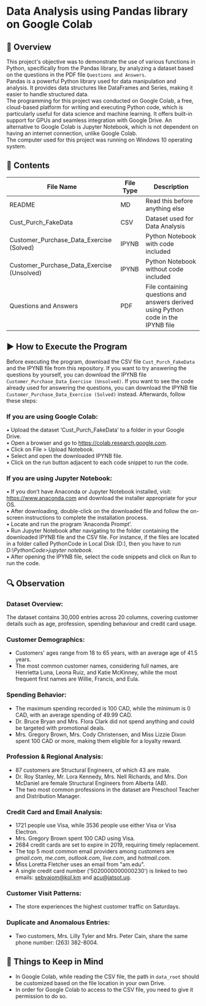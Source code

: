 # Data Analysis using Pandas library on Google Colab  

## 📝 __Overview__  
This project's objective was to demonstrate the use of various functions in Python, specifically from the Pandas library, by analyzing a dataset based on the questions in the PDF file `Questions and Answers`.  
Pandas is a powerful Python library used for data manipulation and analysis. It provides data structures like DataFrames and Series, making it easier to handle structured data.  
The programming for this project was conducted on Google Colab, a free, cloud-based platform for writing and executing Python code, which is particularly useful for data science and machine learning. It offers built-in support for GPUs and seamless integration with Google Drive. An alternative to Google Colab is Jupyter Notebook, which is not dependent on having an internet connection, unlike Google Colab.  
The computer used for this project was running on Windows 10 operating system.  
    
## 📂 __Contents__  
| File Name | File Type | Description |
|-----------|-----------|-------------|
| README | MD | Read this before anything else |
| Cust_Purch_FakeData | CSV | Dataset used for Data Analysis |
| Customer_Purchase_Data_Exercise (Solved) | IPYNB | Python Notebook with code included |
| Customer_Purchase_Data_Exercise (Unsolved) | IPYNB | Python Notebook without code included |
| Questions and Answers | PDF | File containing questions and answers derived using Python code in the IPYNB file |  
  
## ▶️ __How to Execute the Program__  
Before executing the program, download the CSV file `Cust_Purch_FakeData` and the IPYNB file from this repository. If you want to try answering the questions by yourself, you can download the IPYNB file  `Customer_Purchase_Data_Exercise (Unsolved)`. If you want to see the code already used for answering the questions, you can download the IPYNB file `Customer_Purchase_Data_Exercise (Solved)` instead. Afterwards, follow these steps:  
### If you are using Google Colab:  
•	Upload the dataset ‘Cust_Purch_FakeData’ to a folder in your Google Drive.  
•	Open a browser and go to https://colab.research.google.com.  
•	Click on File > Upload Notebook.  
•	Select and open the downloaded IPYNB file.  
•	Click on the run button adjacent to each code snippet to run the code.  
### If you are using Jupyter Notebook:  
•	If you don’t have Anaconda or Jupyter Notebook installed, visit: https://www.anaconda.com and download the installer appropriate for your OS.  
•	After downloading, double-click on the downloaded file and follow the on-screen instructions to complete the installation process.  
•	Locate and run the program ‘Anaconda Prompt’.  
•	Run Jupyter Notebook after navigating to the folder containing the downloaded IPYNB file and the CSV file. For instance, if the files are located in a folder called PythonCode in Local Disk (D:), then you have to run _D:\PythonCode>jupyter notebook_.  
•	After opening the IPYNB file, select the code snippets and click on Run to run the code.  
  
## 🔍 __Observation__  

### Dataset Overview:  
The dataset contains 30,000 entries across 20 columns, covering customer details such as age, profession, spending behaviour and credit card usage.  

### Customer Demographics:  
*	Customers' ages range from 18 to 65 years, with an average age of 41.5 years.  
*	The most common customer names, considering full names, are Henrietta Luna, Leona Ruiz, and Katie McKinney, while the most frequent first names are Willie, Francis, and Eula.  

### Spending Behavior:  
*	The maximum spending recorded is 100 CAD, while the minimum is 0 CAD, with an average spending of 49.99 CAD.  
*	Dr. Bruce Bryan and Mrs. Flora Clark did not spend anything and could be targeted with promotional deals.  
*	Mrs. Gregory Brown, Mrs. Cody Christensen, and Miss Lizzie Dixon spent 100 CAD or more, making them eligible for a loyalty reward.  

### Profession & Regional Analysis:  
*	87 customers are Structural Engineers, of which 43 are male.  
*	Dr. Roy Stanley, Mr. Lora Kennedy, Mrs. Nell Richards, and Mrs. Don McDaniel are female Structural Engineers from Alberta (AB).  
*	The two most common professions in the dataset are Preschool Teacher and Distribution Manager.  

### Credit Card and Email Analysis:  
*	1721 people use Visa, while 3536 people use either Visa or Visa Electron.  
*	Mrs. Gregory Brown spent 100 CAD using Visa.  
*	2684 credit cards are set to expire in 2019, requiring timely replacement.  
*	The top 5 most common email providers among customers are _gmail.com_, _me.com_, _outlook.com_, _live.com_, and _hotmail.com_.  
*	Miss Loretta Fletcher uses an email from "am.edu".  
*	A single credit card number ('5020000000000230') is linked to two emails: sebvajom@kol.km and acu@jatsot.ug.  

### Customer Visit Patterns:  
*	The store experiences the highest customer traffic on Saturdays.  

### Duplicate and Anomalous Entries:  
*	Two customers, Mrs. Lilly Tyler and Mrs. Peter Cain, share the same phone number: (263) 382-8004.  
  
## 📌 __Things to Keep in Mind__  
* In Google Colab, while reading the CSV file, the path in `data_root` should be customized based on the file location in your own Drive.  
* In order for Google Colab to access to the CSV file, you need to give it permission to do so.

